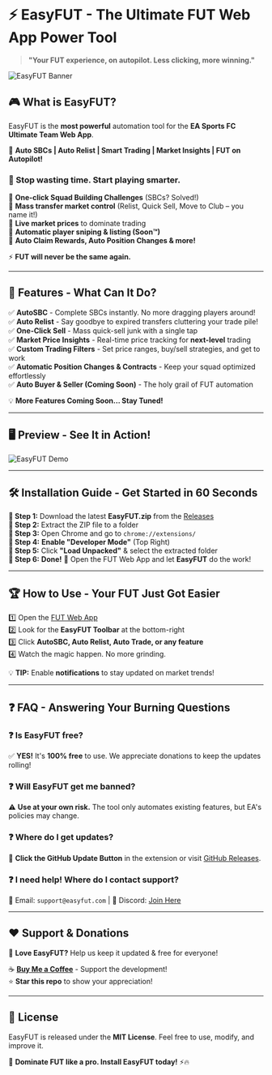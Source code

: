 # ⚡ EasyFUT - The Ultimate FUT Web App Power Tool  
> **"Your FUT experience, on autopilot. Less clicking, more winning."**  

![EasyFUT Banner](https://yourimageurl.com/banner.png) <!-- Replace with your actual banner -->

## 🎮 What is EasyFUT?  
EasyFUT is the **most powerful** automation tool for the **EA Sports FC Ultimate Team Web App**.  

🚀 **Auto SBCs | Auto Relist | Smart Trading | Market Insights | FUT on Autopilot!**  

### **📌 Stop wasting time. Start playing smarter.**  
🔹 **One-click Squad Building Challenges** (SBCs? Solved!)  
🔹 **Mass transfer market control** (Relist, Quick Sell, Move to Club – you name it!)  
🔹 **Live market prices** to dominate trading  
🔹 **Automatic player sniping & listing (Soon™)**  
🔹 **Auto Claim Rewards, Auto Position Changes & more!**  

⚡ **FUT will never be the same again.**  

---

## 🎯 Features - What Can It Do?  
✅ **AutoSBC** - Complete SBCs instantly. No more dragging players around!  
✅ **Auto Relist** - Say goodbye to expired transfers cluttering your trade pile!  
✅ **One-Click Sell** - Mass quick-sell junk with a single tap  
✅ **Market Price Insights** - Real-time price tracking for **next-level** trading  
✅ **Custom Trading Filters** - Set price ranges, buy/sell strategies, and get to work  
✅ **Automatic Position Changes & Contracts** - Keep your squad optimized effortlessly  
✅ **Auto Buyer & Seller (Coming Soon)** - The holy grail of FUT automation  

💡 **More Features Coming Soon… Stay Tuned!**  

---

## 🖥️ Preview - See It in Action!  
![EasyFUT Demo](https://yourimageurl.com/demo.gif) <!-- Replace with actual GIF for max coolness -->

---

## 🛠 Installation Guide - Get Started in 60 Seconds  
**📌 Step 1:** Download the latest **EasyFUT.zip** from the [Releases](https://github.com/kava4/EasyFUT/releases)  
**📌 Step 2:** Extract the ZIP file to a folder  
**📌 Step 3:** Open Chrome and go to `chrome://extensions/`  
**📌 Step 4:** **Enable "Developer Mode"** (Top Right)  
**📌 Step 5:** Click **"Load Unpacked"** & select the extracted folder  
**📌 Step 6:** **Done!** 🎉 Open the FUT Web App and let **EasyFUT** do the work!  

---

## 🏆 How to Use - Your FUT Just Got Easier  
1️⃣ Open the [FUT Web App](https://www.ea.com/ea-sports-fc/ultimate-team/web-app/)  
2️⃣ Look for the **EasyFUT Toolbar** at the bottom-right  
3️⃣ Click **AutoSBC, Auto Relist, Auto Trade, or any feature**  
4️⃣ Watch the magic happen. No more grinding.  

💡 **TIP:** Enable **notifications** to stay updated on market trends!  

---

## ❓ FAQ - Answering Your Burning Questions  
### **❓ Is EasyFUT free?**  
✅ **YES!** It's **100% free** to use. We appreciate donations to keep the updates rolling!  

### **❓ Will EasyFUT get me banned?**  
⚠️ **Use at your own risk.** The tool only automates existing features, but EA's policies may change.  

### **❓ Where do I get updates?**  
🔄 **Click the GitHub Update Button** in the extension or visit [GitHub Releases](https://github.com/kava4/EasyFUT/releases).  

### **❓ I need help! Where do I contact support?**  
📩 Email: `support@easyfut.com` | 📢 Discord: [Join Here](https://discord.gg/yourdiscord)  

---

## ❤️ Support & Donations  
🚀 **Love EasyFUT?** Help us keep it updated & free for everyone!  

☕ [**Buy Me a Coffee**](https://buymeacoffee.com/EasyFUT) - Support the development!  
⭐ **Star this repo** to show your appreciation!  

---

## 📝 License  
EasyFUT is released under the **MIT License**. Feel free to use, modify, and improve it.  

📢 **Dominate FUT like a pro. Install EasyFUT today!** ⚡🔥  
